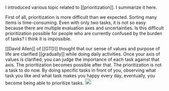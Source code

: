
I introduced various topic related to [[prioritization]]. I summarize it here.

First of all, prioritization is more difficult than we expected. Sorting many items is time-consuming. Even with only two tasks, it is not so easy because there are multiple evaluation axes and uncertainties. Is this difficult prioritization possible for people who are currently confused by the burden of tasks? I think it is impossible.

[[David Allen]] of [[GTD]] thought that our sense of values and purpose of life are clarified [[gradually]] while doing daily activities. Once your axis of values ​​is clarified, you can judge the importance of each task against that axis. The prioritization becomes possible after that. The prioritization is not a task to do now. By doing specific tasks in front of you, observing what task you like and what task makes you happy every day, eventually, you become being able to prioritize tasks.
<img src='https://scrapbox.io/api/pages/nishio/en/icon' alt='en.icon' height="19.5"/>